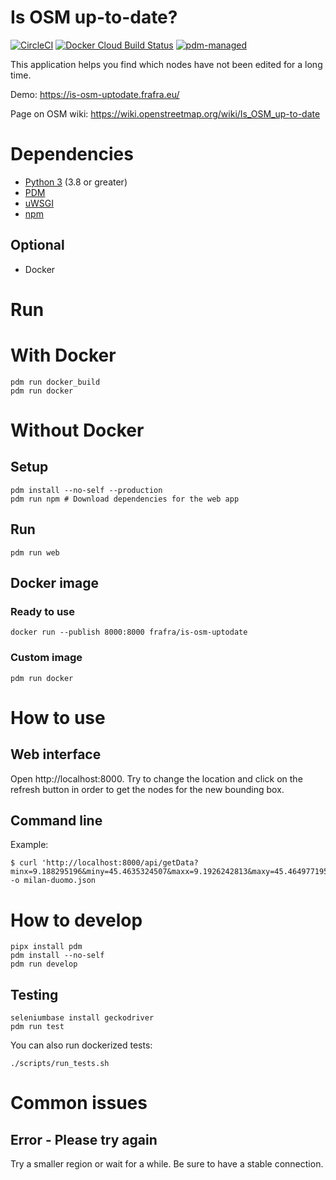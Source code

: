 # Is OSM up-to-date?

[![CircleCI](https://img.shields.io/circleci/build/github/frafra/is-osm-uptodate.svg)](https://circleci.com/gh/frafra/is-osm-uptodate)
[![Docker Cloud Build Status](https://img.shields.io/docker/cloud/build/frafra/is-osm-uptodate.svg)](https://hub.docker.com/r/frafra/is-osm-uptodate)
[![pdm-managed](https://img.shields.io/badge/pdm-managed-blueviolet)](https://pdm.fming.dev)

This application helps you find which nodes have not been edited for a long time.

Demo: https://is-osm-uptodate.frafra.eu/

Page on OSM wiki: https://wiki.openstreetmap.org/wiki/Is_OSM_up-to-date

# Dependencies

- [Python 3](https://www.python.org/) (3.8 or greater)
- [PDM](https://pdm.fming.dev/)
- [uWSGI](https://uwsgi-docs.readthedocs.io/)
- [npm](https://www.npmjs.com/)

## Optional

- Docker

# Run

# With Docker

```
pdm run docker_build
pdm run docker
```

# Without Docker

## Setup

```
pdm install --no-self --production
pdm run npm # Download dependencies for the web app
```

## Run

```
pdm run web
```

## Docker image

### Ready to use

```
docker run --publish 8000:8000 frafra/is-osm-uptodate
```

### Custom image

```
pdm run docker
```

# How to use

## Web interface

Open http://localhost:8000. Try to change the location and click on the refresh button in order to get the nodes for the new bounding box.

## Command line

Example:

```
$ curl 'http://localhost:8000/api/getData?minx=9.188295196&miny=45.4635324507&maxx=9.1926242813&maxy=45.4649771956' -o milan-duomo.json
```

# How to develop

```
pipx install pdm
pdm install --no-self
pdm run develop
```

## Testing

```
seleniumbase install geckodriver
pdm run test
```

You can also run dockerized tests:

```
./scripts/run_tests.sh
```

# Common issues

## Error - Please try again

Try a smaller region or wait for a while. Be sure to have a stable connection.
